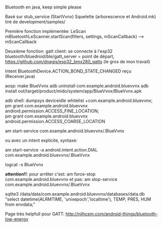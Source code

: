  Bluetooth en java, keep simple please
 
 Basé sur stub_service (StartVvnx) Squelette (arborescence et Android.mk) tiré de development/samples/
 
 Première fonction implémentée: LeScan mBluetoothLeScanner.startScan(filters, settings, mScanCallback) --> mScanCallback 
 
 Deuxième fonction: gatt client: se connecte à l'esp32
	bluetooth/bluedroid/ble/gatt_server = point de départ, 
	https://github.com/dnagis/esp32_bmx280_gatts (le gros de mon travail)
	
 Intent BluetoothDevice.ACTION_BOND_STATE_CHANGED reçu (Receiver.java)
 
 
  
 aosp:
 make BlueVvnx 
 adb uninstall com.example.android.bluevvnx 
 adb install out/target/product/mido/system/app/BlueVvnx/BlueVvnx.apk

 
 adb shell:
 dumpsys deviceidle whitelist +com.example.android.bluevvnx;\
 pm grant com.example.android.bluevvnx android.permission.ACCESS_FINE_LOCATION;\
 pm grant com.example.android.bluevvnx android.permission.ACCESS_COARSE_LOCATION 
 
 am start-service com.example.android.bluevvnx/.BlueVvnx  
 
 ou avec un intent explicite, syntaxe:
 
 am start-service -a android.intent.action.DIAL com.example.android.bluevvnx/.BlueVvnx
  
 logcat -s BlueVvnx
 
 ****attention!!****: pour arrêter c'est:
 am force-stop com.example.android.bluevvnx
 et pas:
 am stop-service com.example.android.bluevvnx/.BlueVvnx
 
 sqlite3 /data/data/com.example.android.bluevvnx/databases/data.db "select datetime(ALRMTIME, 'unixepoch','localtime'), TEMP, PRES, HUM from envdata;"
 

 Page très helpfull pour GATT:
 http://nilhcem.com/android-things/bluetooth-low-energy
 
 


